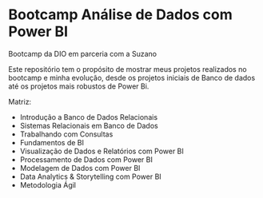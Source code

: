 # Bootcamp Análise de Dados com Power BI 
Bootcamp da DIO em parceria com a Suzano

Este repositório tem o propósito de mostrar meus projetos realizados no bootcamp e minha evolução, desde os projetos iniciais de Banco de dados até os projetos mais robustos de Power Bi.

Matriz:
- Introdução a Banco de Dados Relacionais
- Sistemas Relacionais em Banco de Dados
- Trabalhando com Consultas
- Fundamentos de BI
- Visualização de Dados e Relatórios com Power BI
- Processamento de Dados com Power BI
- Modelagem de Dados com Power BI
- Data Analytics & Storytelling com Power BI
- Metodologia Ágil
